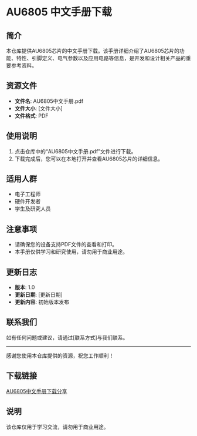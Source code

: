  # AU6805 中文手册下载

 ## 简介

 本仓库提供AU6805芯片的中文手册下载。该手册详细介绍了AU6805芯片的功能、特性、引脚定义、电气参数以及应用电路等信息，是开发和设计相关产品的重要参考资料。

 ## 资源文件

 - **文件名**: AU6805中文手册.pdf
 - **文件大小**: [文件大小]
 - **文件格式**: PDF

 ## 使用说明

 1. 点击仓库中的“AU6805中文手册.pdf”文件进行下载。
 2. 下载完成后，您可以在本地打开并查看AU6805芯片的详细信息。

 ## 适用人群

 - 电子工程师
 - 硬件开发者
 - 学生及研究人员

 ## 注意事项

 - 请确保您的设备支持PDF文件的查看和打印。
 - 本手册仅供学习和研究使用，请勿用于商业用途。

 ## 更新日志

 - **版本**: 1.0
 - **更新日期**: [更新日期]
 - **更新内容**: 初始版本发布

 ## 联系我们

 如有任何问题或建议，请通过[联系方式]与我们联系。

 ---

 感谢您使用本仓库提供的资源，祝您工作顺利！

 ## 下载链接
 [AU6805中文手册下载分享](https://pan.quark.cn/s/6f24631bc34c)

 ## 说明

 该仓库仅用于学习交流，请勿用于商业用途。

